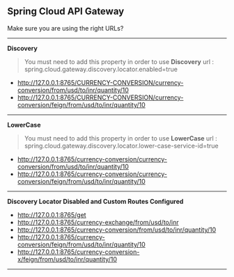 ## Spring Cloud API Gateway
Make sure you are using the right URLs?
***
**Discovery**
> You must need to add this property in order to use **Discovery** url :
> spring.cloud.gateway.discovery.locator.enabled=true

* http://127.0.0.1:8765/CURRENCY-CONVERSION/currency-conversion/from/usd/to/inr/quantity/10
* http://127.0.0.1:8765/CURRENCY-CONVERSION/currency-conversion/feign/from/usd/to/inr/quantity/10
***
**LowerCase**
> You must need to add this property in order to use **LowerCase** url :
> spring.cloud.gateway.discovery.locator.lower-case-service-id=true

* http://127.0.0.1:8765/currency-conversion/currency-conversion/from/usd/to/inr/quantity/10
* http://127.0.0.1:8765/currency-conversion/currency-conversion/feign/from/usd/to/inr/quantity/10
***
**Discovery Locator Disabled and Custom Routes Configured**

* http://127.0.0.1:8765/get
* http://127.0.0.1:8765/currency-exchange/from/usd/to/inr
* http://127.0.0.1:8765/currency-conversion/from/usd/to/inr/quantity/10
* http://127.0.0.1:8765/currency-conversion/feign/from/usd/to/inr/quantity/10
* http://127.0.0.1:8765/currency-conversion-x/feign/from/usd/to/inr/quantity/10
***
